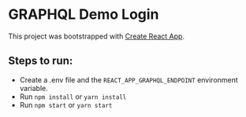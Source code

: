 # GRAPHQL Demo Login


This project was bootstrapped with [Create React App](https://github.com/facebook/create-react-app).

## Steps to run:

- Create a .env file and the `REACT_APP_GRAPHQL_ENDPOINT` environment variable.
- Run `npm install` or `yarn install`
- Run `npm start` or `yarn start`

